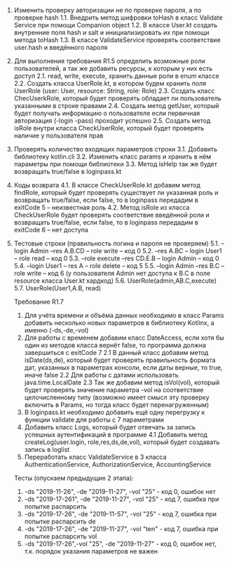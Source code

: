 1. Изменить проверку авторизации не по проверке пароля, а по проверке hash 
1.1. Внедрить метод шифровки toHash в класс Validate Service при помощи Companion object
1.2. В классе User.kt создать внутренние поля hash и salt и инициализировать их при помощи метода toHash 
1.3. В классе ValidateService проверять соответствие user.hash и введённого пароля 
2. Для выполнения требования R1.5 определить возможные роли пользователей, а так же добавить ресурсы, к которым у них есть доступ
    2.1. read, write, execute, хранить данные роли в enum классе
    2.2. Создать класса UserRole.kt, в котором будем хранить поля UserRole (user: User, resource: String, role: Role)
    2.3. Создать класс ChecUserkRole, который будет проверять обладает ли пользователь указанными в строке правами
    2.4. Создать метод getUser, который будет получать информацию о пользователе если первичная авторизация (-login -pass) проходит успешно
    2.5. Создать метод isRole внутри класса CheckUserRole, который будет проверять наличие у пользователя прав
3. Проверять количество входящих параметров строки
    3.1. Добавить библиотеку kotlin.cli 
    3.2. Изменить класс params и хранить в нём параметры при помощи библиотеки 
    3.3. Метод isHelp так же будет возвращать true/false в loginpass.kt
4. Коды возврата
    4.1. В классе CheckUserRole.kt  добавим метод findRole, который будет проверять существует ли указанная роль и возвращать true/false, если false, то в loginpass передадим в exitCode 5 – неизвестная роль
    4.2. Метод isRole из класса CheckUserRole будет проверять соответствие введённой роли и возвращать true/false, если false, то в loginpass передадим в exitCode 6 – нет доступа
5. Тестовые строки (правильность логина и пароля не проверяем)
    5.1. –login Admin –res A.B.CD – role write – код 0
    5.2. –res A.BC – login User1 – role read – код 0
    5.3. –role execute –res CD.E.B – login Admin – код 0
    5.4. –login User1 – res A – role delete – код 5
    5.5. –login Admin –res B.C – role write – код 6 (у пользователя Admin нет доступа к B.C в поле resource класса User.kt хардкод)
    5.6. UserRole(admin,AB.C,execute)
    5.7. UserRole(User1,A.B, read)
    
    Требование R1.7
    1. Для учёта времени и объёма данных необходимо в класс Params добавить несколько новых параметров в библиотеку Kotlinx, а именно (-ds,-de,-vol)
    2. Для работы с временем добавим класс DateAccess, если хотя бы один из методов класса вернёт false, то программа должна завершиться с exitCode 7
        2.1 В данный класс добавим метод isDate(ds,de), который будет проверять правильность формата дат, указанных в параметрах консоли, если даты верные, то true, иначе false
        2.2 Для работы с датами использовать java.time.LocalDate 
        2.3 Так же добавим метод isVol(vol), который будет проверять значение параметра -vol на соответствие целочисленному типу (возможно имеет смысл эту проверку включить в Params, но тогда класс будет перенагруженным)
    3. В loginpass.kt необходимо добавить ещё одну перегрузку к функции validate для работы с 7 параметрами  
    4. Добавить класс Logs, который будет отвечать за запись успешных аутентификаций в программе
        4.1 Добавить метод createLog(user.login, role,res,ds,de,vol), который будет создавать запись в loglist
    5. Переработать класс ValidateService в 3 класса AuthenticationService, AuthorizationService, AccountingService
        
    Тесты (опускаем предыдущие 2 этапа):
     1. -ds "2019-11-26", -de "2019-11-27", -vol "25" - код 0, ошибок нет
     2. -ds "2019-17-261", -de "2019-11-27", -vol "25" - код 7, ошибка при попытке распарсить 
     3. -ds "2019-17-26", -de "2019-11-57", -vol "25" - код 7, ошибка при попытке распарсить de
     4. -ds "2019-17-26", -de "2019-11-27", -vol "ten" - код 7, ошибка при попытке распарсить vol
     5. -ds "2019-17-26",-vol "25", -de "2019-11-27"  - код 0, ошибок нет, т.к. порядок указания параметров не важен

